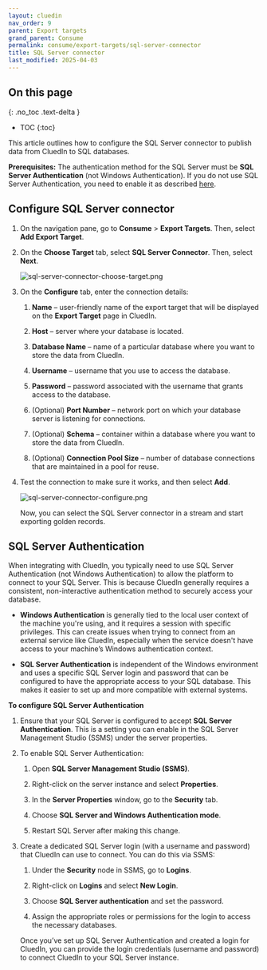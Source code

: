 ```yaml
---
layout: cluedin
nav_order: 9
parent: Export targets
grand_parent: Consume
permalink: consume/export-targets/sql-server-connector
title: SQL Server connector
last_modified: 2025-04-03
---
```

## On this page
{: .no_toc .text-delta }
- TOC
{:toc}

This article outlines how to configure the SQL Server connector to publish data from CluedIn to SQL databases.

**Prerequisites:** The authentication method for the SQL Server must be **SQL Server Authentication** (not Windows Authentication). If you do not use SQL Server Authentication, you need to enable it as described [here](#sql-server-authentication).

## Configure SQL Server connector

1. On the navigation pane, go to **Consume** > **Export Targets**. Then, select **Add Export Target**.

1. On the **Choose Target** tab, select **SQL Server Connector**. Then, select **Next**.

    ![sql-server-connector-choose-target.png](../../assets/images/consume/export-targets/sql-server-connector-choose-target.png)

1. On the **Configure** tab, enter the connection details:

    1. **Name** – user-friendly name of the export target that will be displayed on the **Export Target** page in CluedIn.

    1. **Host** – server where your database is located.

    1. **Database Name** – name of a particular database where you want to store the data from CluedIn.

    1. **Username** – username that you use to access the database.

    1. **Password** – password associated with the username that grants access to the database.

    1. (Optional) **Port Number** – network port on which your database server is listening for connections.

    1. (Optional) **Schema** – container within a database where you want to store the data from CluedIn.

    1. (Optional) **Connection Pool Size** – number of database connections that are maintained in a pool for reuse.

1. Test the connection to make sure it works, and then select **Add**.

    ![sql-server-connector-configure.png](../../assets/images/consume/export-targets/sql-server-connector-configure.png)

    Now, you can select the SQL Server connector in a stream and start exporting golden records.

## SQL Server Authentication

When integrating with CluedIn, you typically need to use SQL Server Authentication (not Windows Authentication) to allow the platform to connect to your SQL Server. This is because CluedIn generally requires a consistent, non-interactive authentication method to securely access your database.   

- **Windows Authentication** is generally tied to the local user context of the machine you're using, and it requires a session with specific privileges. This can create issues when trying to connect from an external service like CluedIn, especially when the service doesn't have access to your machine’s Windows authentication context.

- **SQL Server Authentication** is independent of the Windows environment and uses a specific SQL Server login and password that can be configured to have the appropriate access to your SQL database. This makes it easier to set up and more compatible with external systems.

**To configure SQL Server Authentication**

1. Ensure that your SQL Server is configured to accept **SQL Server Authentication**. This is a setting you can enable in the SQL Server Management Studio (SSMS) under the server properties.

1. To enable SQL Server Authentication:

    1. Open **SQL Server Management Studio (SSMS)**.

    1. Right-click on the server instance and select **Properties**.

    1. In the **Server Properties** window, go to the **Security** tab.

    1. Choose **SQL Server and Windows Authentication mode**.

    1. Restart SQL Server after making this change.

1. Create a dedicated SQL Server login (with a username and password) that CluedIn can use to connect. You can do this via SSMS:

    1. Under the **Security** node in SSMS, go to **Logins**.

    1. Right-click on **Logins** and select **New Login**.

    1. Choose **SQL Server authentication** and set the password.

    1. Assign the appropriate roles or permissions for the login to access the necessary databases.

    Once you’ve set up SQL Server Authentication and created a login for CluedIn, you can provide the login credentials (username and password) to connect CluedIn to your SQL Server instance.